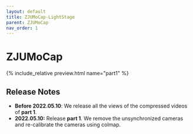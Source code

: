 ```yaml
---
layout: default
title: ZJUMoCap-LightStage
parent: ZJUMoCap
nav_order: 1
---
```


# ZJUMoCap
{% include_relative preview.html name="part1" %}


## Release Notes

- **Before 2022.05.10**: We release all the views of the compressed videos of **part 1**.
- **2022.05.10:** Release **part 1**. We remove the unsynchronized cameras and re-calibrate the cameras using colmap.
